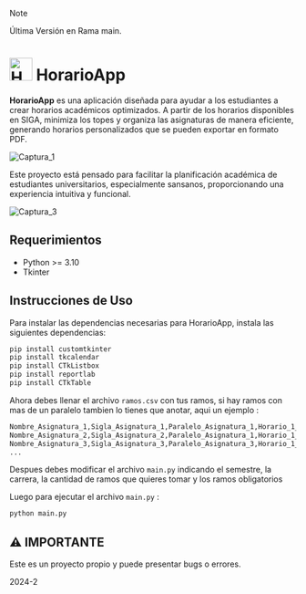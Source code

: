 > [!NOTE]  
> Última Versión en Rama main.

# <img src="https://github.com/user-attachments/assets/efe92f90-efe9-4090-bce7-50ff474bfd52" alt="HorarioApp" width="40"> HorarioApp


**HorarioApp** es una aplicación diseñada para ayudar a los estudiantes a crear horarios académicos optimizados. A partir de los horarios disponibles en SIGA, minimiza los topes y organiza las asignaturas de manera eficiente, generando horarios personalizados que se pueden exportar en formato PDF.

![Captura_1](https://github.com/user-attachments/assets/d2a343a8-990e-42ba-946c-06a73350d75e)

Este proyecto está pensado para facilitar la planificación académica de estudiantes universitarios, especialmente sansanos, proporcionando una experiencia intuitiva y funcional.

![Captura_3](https://github.com/user-attachments/assets/bf48d917-99b7-40b1-ae21-433e1f9ad717)


## Requerimientos

- Python >= 3.10
- Tkinter

## Instrucciones de Uso

Para instalar las dependencias necesarias para HorarioApp, instala las siguientes dependencias:

```sh
pip install customtkinter
pip install tkcalendar
pip install CTkListbox
pip install reportlab
pip install CTkTable
```

Ahora debes llenar el archivo `ramos.csv` con tus ramos, si hay ramos con mas de un paralelo tambien lo tienes que anotar, aqui un ejemplo :

```sh
Nombre_Asignatura_1,Sigla_Asignatura_1,Paralelo_Asignatura_1,Horario_1_Asignatura_1;Horario_2_Asignatura_1;Horario_3_Asignatura_1
Nombre_Asignatura_2,Sigla_Asignatura_2,Paralelo_Asignatura_1,Horario_1_Asignatura_2;Horario_2_Asignatura_2;Horario_3_Asignatura_2
Nombre_Asignatura_3,Sigla_Asignatura_3,Paralelo_Asignatura_3,Horario_1_Asignatura_3;Horario_2_Asignatura_3
...
```
Despues debes modificar el archivo `main.py` indicando el semestre, la carrera, la cantidad de ramos que quieres tomar y los ramos obligatorios

Luego para ejecutar el archivo `main.py` :

```sh
python main.py
```

## ⚠️ **IMPORTANTE**

Este es un proyecto propio y puede presentar bugs o errores.

2024-2
